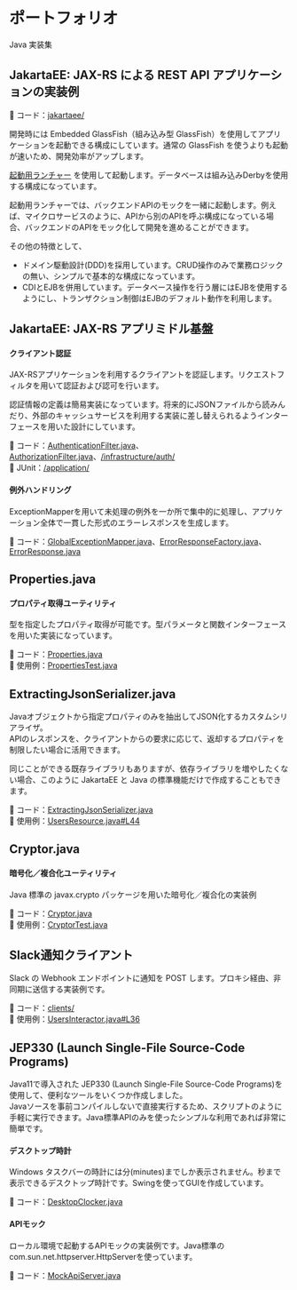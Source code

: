 # ポートフォリオ
Java 実装集

## JakartaEE: JAX-RS による REST API アプリケーションの実装例

:open_file_folder: コード：[jakartaee/](jakartaee)  

開発時には Embedded GlassFish（組み込み型 GlassFish）を使用してアプリケーションを起動できる構成にしています。通常の GlassFish を使うよりも起動が速いため、開発効率がアップします。

[起動用ランチャー](jakartaee/src/test/java/com/example/development/Launcher.java)   を使用して起動します。データベースは組み込みDerbyを使用する構成になっています。  

起動用ランチャーでは、バックエンドAPIのモックを一緒に起動します。例えば、マイクロサービスのように、APIから別のAPIを呼ぶ構成になっている場合、バックエンドのAPIをモック化して開発を進めることができます。

その他の特徴として、
* ドメイン駆動設計(DDD)を採用しています。CRUD操作のみで業務ロジックの無い、シンプルで基本的な構成になっています。
* CDIとEJBを併用しています。データベース操作を行う層にはEJBを使用するようにし、トランザクション制御はEJBのデフォルト動作を利用します。

## JakartaEE: JAX-RS アプリミドル基盤
#### クライアント認証
JAX-RSアプリケーションを利用するクライアントを認証します。リクエストフィルタを用いて認証および認可を行います。  

認証情報の定義は簡易実装になっています。将来的にJSONファイルから読みんだり、外部のキャッシュサービスを利用する実装に差し替えられるようインターフェースを用いた設計にしています。

:open_file_folder: コード：[AuthenticationFilter.java](jakartaee/src/main/java/com/example/application/AuthenticationFilter.java)、[AuthorizationFilter.java](jakartaee/src/main/java/com/example/application/AuthorizationFilter.java)、[/infrastructure/auth/](jakartaee/src/main/java/com/example/infrastructure/auth)  
:open_file_folder: JUnit：[/application/](jakartaee/src/test/java/com/example/application)

#### 例外ハンドリング
ExceptionMapperを用いて未処理の例外を一か所で集中的に処理し、アプリケーション全体で一貫した形式のエラーレスポンスを生成します。

:open_file_folder: コード：[GlobalExceptionMapper.java](jakartaee/src/main/java/com/example/application/GlobalExceptionMapper.java)、[ErrorResponseFactory.java](jakartaee/src/main/java/com/example/application/ErrorResponseFactory.java)、[ErrorResponse.java](jakartaee/src/main/java/com/example/application/ErrorResponse.java)


## Properties.java
#### プロパティ取得ユーティリティ
型を指定したプロパティ取得が可能です。型パラメータと関数インターフェースを用いた実装になっています。

:open_file_folder: コード：[Properties.java](jakartaee/src/main/java/com/example/Properties.java)  
:open_file_folder: 使用例：[PropertiesTest.java](jakartaee/src/test/java/com/example/PropertiesTest.java)

## ExtractingJsonSerializer.java
Javaオブジェクトから指定プロパティのみを抽出してJSON化するカスタムシリアライザ。  
APIのレスポンスを、クライアントからの要求に応じて、返却するプロパティを制限したい場合に活用できます。

同じことができる既存ライブラリもありますが、依存ライブラリを増やしたくない場合、このように JakartaEE と Java の標準機能だけで作成することもできます。

:open_file_folder: コード：[ExtractingJsonSerializer.java](jakartaee/src/main/java/com/example/application/ExtractingJsonSerializer.java)  
:open_file_folder: 使用例：[UsersResource.java#L44](jakartaee/src/main/java/com/example/application/users/UsersResource.java#L44)


## Cryptor.java
#### 暗号化／複合化ユーティリティ
Java 標準の javax.crypto パッケージを用いた暗号化／複合化の実装例

:open_file_folder: コード：[Cryptor.java](jakartaee/src/main/java/com/example/Cryptor.java)  
:open_file_folder: 使用例：[CryptorTest.java](jakartaee/src/test/java/com/example/CryptorTest.java)



## Slack通知クライアント
Slack の Webhook エンドポイントに通知を POST します。プロキシ経由、非同期に送信する実装例です。　

:open_file_folder: コード：[clients/](jakartaee/src/main/java/com/example/infrastructure/clients)  
:open_file_folder: 使用例：[UsersInteractor.java#L36](jakartaee/src/main/java/com/example/application/users/UsersInteractor.java#L36)  


## JEP330 (Launch Single-File Source-Code Programs)
Java11で導入された JEP330 (Launch Single-File Source-Code Programs)を使用して、便利なツールをいくつか作成しました。  
Javaソースを事前コンパイルしないで直接実行するため、スクリプトのように手軽に実行できます。Java標準APIのみを使ったシンプルな利用であれば非常に簡単です。

#### デスクトップ時計
Windows タスクバーの時計には分(minutes)までしか表示されません。秒まで表示できるデスクトップ時計です。Swingを使ってGUIを作成しています。

:open_file_folder: コード：[DesktopClocker.java](JEP330/desctop-clocker/DesktopClocker.java)  

#### APIモック
ローカル環境で起動するAPIモックの実装例です。Java標準のcom.sun.net.httpserver.HttpServerを使っています。

:open_file_folder: コード：[MockApiServer.java](JEP330/mockapi-server/MockApiServer.java)  





